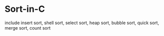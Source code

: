 # Sort-in-C
include insert sort, shell sort, select sort, heap sort, bubble sort, quick sort, merge sort, count sort
